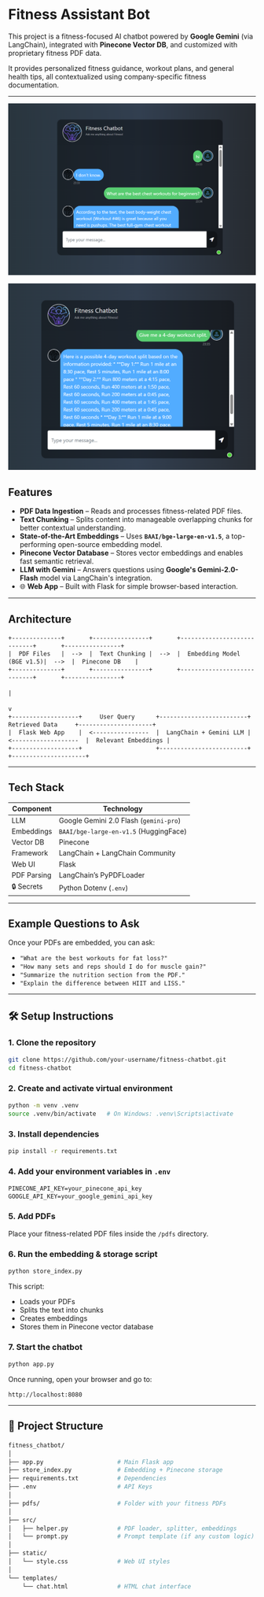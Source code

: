 #  Fitness Assistant Bot

This project is a fitness-focused AI chatbot powered by **Google Gemini** (via LangChain), integrated with **Pinecone Vector DB**, and customized with proprietary fitness PDF data.

It provides personalized fitness guidance, workout plans, and general health tips, all contextualized using company-specific fitness documentation.

---

![Template oF Chat](images/img1.png)

![Working Image](images/img2.png)

##  Features

- **PDF Data Ingestion** – Reads and processes fitness-related PDF files.
- **Text Chunking** – Splits content into manageable overlapping chunks for better contextual understanding.
- **State-of-the-Art Embeddings** – Uses **`BAAI/bge-large-en-v1.5`**, a top-performing open-source embedding model.
- **Pinecone Vector Database** – Stores vector embeddings and enables fast semantic retrieval.
- **LLM with Gemini** – Answers questions using **Google's Gemini-2.0-Flash** model via LangChain's integration.
- 🌐 **Web App** – Built with Flask for simple browser-based interaction.

---

##  Architecture

```plaintext
+--------------+       +----------------+       +----------------------------+       +----------------+
|  PDF Files   |  -->  |  Text Chunking |  -->  |  Embedding Model (BGE v1.5)|  -->  |  Pinecone DB    |
+--------------+       +----------------+       +----------------------------+       +----------------+
                                                                                              |
                                                                                              v
+-------------------+     User Query      +-------------------------+     Retrieved Data     +---------------------+
|  Flask Web App    |  <----------------  |  LangChain + Gemini LLM |  <-------------------  |  Relevant Embeddings |
+-------------------+                     +-------------------------+                        +---------------------+
```

---

##  Tech Stack

| Component        | Technology                                   |
|------------------|-----------------------------------------------|
|  LLM           | Google Gemini 2.0 Flash (`gemini-pro`)        |
|  Embeddings    | `BAAI/bge-large-en-v1.5` (HuggingFace)        |
|  Vector DB     | Pinecone                                      |
|  Framework     | LangChain + LangChain Community               |
|  Web UI        | Flask                                         |
|  PDF Parsing   | LangChain’s PyPDFLoader                       |
| 🔒 Secrets       | Python Dotenv (`.env`)                        |

---

##  Example Questions to Ask

Once your PDFs are embedded, you can ask:

- `"What are the best workouts for fat loss?"`
- `"How many sets and reps should I do for muscle gain?"`
- `"Summarize the nutrition section from the PDF."`
- `"Explain the difference between HIIT and LISS."`

---

## 🛠️ Setup Instructions

### 1.  Clone the repository

```bash
git clone https://github.com/your-username/fitness-chatbot.git
cd fitness-chatbot
```

### 2.  Create and activate virtual environment

```bash
python -m venv .venv
source .venv/bin/activate   # On Windows: .venv\Scripts\activate
```

### 3.  Install dependencies

```bash
pip install -r requirements.txt
```

### 4.  Add your environment variables in `.env`

```env
PINECONE_API_KEY=your_pinecone_api_key
GOOGLE_API_KEY=your_google_gemini_api_key
```

### 5.  Add PDFs

Place your fitness-related PDF files inside the `/pdfs` directory.

### 6.  Run the embedding & storage script

```bash
python store_index.py
```

This script:

- Loads your PDFs
- Splits the text into chunks
- Creates embeddings
- Stores them in Pinecone vector database

### 7.  Start the chatbot

```bash
python app.py
```

Once running, open your browser and go to:

```
http://localhost:8080
```

---

## 📂 Project Structure

```bash
fitness_chatbot/
│
├── app.py                     # Main Flask app
├── store_index.py             # Embedding + Pinecone storage
├── requirements.txt           # Dependencies
├── .env                       # API Keys
│
├── pdfs/                      # Folder with your fitness PDFs
│
├── src/
│   ├── helper.py              # PDF loader, splitter, embeddings
│   └── prompt.py              # Prompt template (if any custom logic)
│
├── static/
│   └── style.css              # Web UI styles
│
└── templates/
    └── chat.html              # HTML chat interface
```
